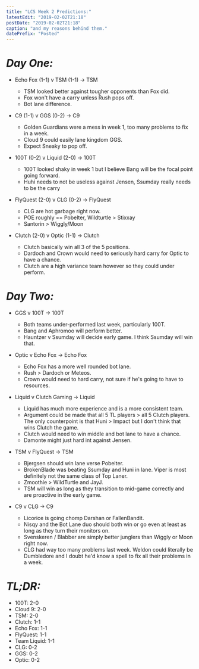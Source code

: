 ```yaml
---
title: "LCS Week 2 Predictions:"
latestEdit: "2019-02-02T21:18"
postDate: "2019-02-02T21:18"
caption: "and my reasons behind them."
datePrefix: "Posted"
---
```


# _Day One:_

* Echo Fox (1-1) v TSM (1-1) -> TSM
  * TSM looked better against tougher opponents than Fox did.
  * Fox won't have a carry unless Rush pops off.
  * Bot lane difference.

* C9 (1-1) v GGS (0-2) -> C9
  * Golden Guardians were a mess in week 1, too many problems to fix in a week.
  * Cloud 9 could easily lane kingdom GGS.
  * Expect Sneaky to pop off.

* 100T (0-2) v Liquid (2-0) -> 100T
  * 100T looked shaky in week 1 but I believe Bang will be the focal point going forward.
  * Huhi needs to not be useless against Jensen, Ssumday really needs to be the carry

* FlyQuest (2-0) v CLG (0-2) -> FlyQuest
  * CLG are hot garbage right now.
  * POE roughly == Pobelter, Wildturtle > Stixxay
  * Santorin > Wiggly/Moon

* Clutch (2-0) v Optic (1-1) -> Clutch
  * Clutch basically win all 3 of the 5 positions. 
  * Dardoch and Crown would need to seriously hard carry for Optic to have a chance.
  * Clutch are a high variance team however so they could under perform.

# _Day Two:_

* GGS v 100T -> 100T
  * Both teams under-performed last week, particularly 100T.
  * Bang and Aphromoo will perform better. 
  * Hauntzer v Ssumday will decide early game. I think Ssumday will win that.

* Optic v Echo Fox -> Echo Fox
  * Echo Fox has a more well rounded bot lane.
  * Rush > Dardoch or Meteos.
  * Crown would need to hard carry, not sure if he's going to have to resources.

* Liquid v Clutch Gaming -> Liquid
  * Liquid has much more experience and is a more consistent team.
  * Argument could be made that all 5 TL players > all 5 Clutch players. The only counterpoint is that Huni > Impact but I don't think that wins Clutch the game.
  * Clutch would need to win middle and bot lane to have a chance.
  * Damonte might just hard int against Jensen.
  
* TSM v FlyQuest -> TSM
  * Bjergsen should win lane verse Pobelter.
  * BrokenBlade was beating Ssumday and Huni in lane. Viper is most definitely not the same class of Top Laner.
  * Zmoothie > WildTurtle and JayJ.
  * TSM will win as long as they transition to mid-game correctly and are proactive in the early game.
  
* C9 v CLG -> C9
  * Licorice is going chomp Darshan or FallenBandit.
  * Nisqy and the Bot Lane duo should both win or go even at least as long as they turn their monitors on.
  * Svenskeren / Blabber are simply better junglers than Wiggly or Moon right now.
  * CLG had way too many problems last week. Weldon could literally be Dumbledore and I doubt he'd know a spell to fix all their problems in a week.

# _TL;DR:_

* 100T: 2-0
* Cloud 9: 2-0
* TSM: 2-0
* Clutch: 1-1
* Echo Fox: 1-1
* FlyQuest: 1-1
* Team Liquid: 1-1
* CLG: 0-2
* GGS: 0-2
* Optic: 0-2
